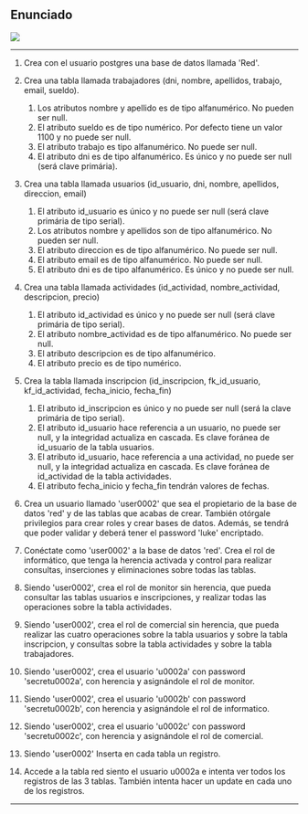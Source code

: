 <h2> Enunciado </h2>
<img src="https://github.com/sufigueroa87/dam/blob/main/postgreSQL/creaci%C3%B3n_tablas_y_usuarios_con_permisos/ejercicio_0002/ejercicio_0002.jpg"> 
<hr/>

<div>
<ol>
	<li>
   		<p>
	   		Crea con el usuario postgres una base de datos llamada 'Red'.
   		</p>
   	</li>
	<li>
   		<p> 
	   		Crea una tabla llamada trabajadores (dni, nombre, apellidos, trabajo, email, sueldo).
	   	</p>
	   	<ol>
	   		<li>
   				Los atributos nombre y apellido es de tipo alfanumérico. No pueden ser null.
   			</li>
   			<li>
   				El atributo sueldo es de tipo numérico. Por defecto tiene un valor 1100 y no puede ser null.
   			</li>
   			<li>
   				El atributo trabajo es tipo alfanumérico. No puede ser null.
   			</li>
   			<li>
   				El atributo dni es de tipo alfanumérico. Es único y no puede ser null (será clave primária).
   			</li>
   		</ol>
   	</li>
	<li>
   		<p> 
	   		Crea una tabla llamada usuarios (id_usuario, dni, nombre, apellidos, direccion, email)
   		</p>
	   	<ol>
	   		<li>
   				El atributo id_usuario es único y no puede ser null (será clave primária de tipo serial).
   			</li>
   			<li>
   				Los atributos nombre y apellidos son de tipo alfanumérico. No pueden ser null.
   			</li>
   			<li>
   				El atributo direccion es de tipo alfanumérico. No puede ser null.
   			</li>
   			<li>
   				El atributo email es de tipo alfanumérico. No puede ser null.
   			</li>
  			<li>
   				El atributo dni es de tipo alfanumérico. Es único y no puede ser null.
   			</li>
   		</ol>
   	</li>
	<li>
   		<p> 
	   		Crea una tabla llamada actividades (id_actividad, nombre_actividad, descripcion, precio)	
   		</p>
	   	<ol>
	   		<li>
   				El atributo id_actividad es único y no puede ser null (será clave primária de tipo serial).
   			</li>
   			<li>
   				El atributo nombre_actividad es de tipo alfanumérico. No puede ser null.
   			</li>
   			<li>
   				El atributo descripcion es de tipo alfanumérico.
   			</li>
   			<li>
   				El atributo precio es de tipo numérico.
   			</li>
   		</ol>
   	</li>
	<li>
   		<p> 
	   		Crea la tabla llamada inscripcion (id_inscripcion, fk_id_usuario, kf_id_actividad, fecha_inicio, fecha_fin)
   		</p>
	   	<ol>
	   		<li>
   				El atributo id_inscripcion es único y no puede ser null (será la clave primária de tipo serial).
   			</li>
   			<li>
   				El atributo id_usuario hace referencia a un usuario, no puede ser null, y la integridad actualiza en cascada. Es clave foránea de id_usuario de la tabla usuarios.
   			</li>
   			<li>
   				El atributo id_usuario, hace referencia a una actividad, no puede ser null, y la integridad actualiza en cascada. Es clave foránea de id_actividad de la tabla actividades.
   			</li>
   			<li>
   				El atributo fecha_inicio y fecha_fin tendrán valores de fechas.
   			</li>
   		</ol>
   	</li>
	<li>
   		<p> 
	   		Crea un usuario llamado 'user0002' que sea el propietario de la base de datos 'red' y de las tablas que acabas de crear. También otórgale privilegios para crear roles y crear bases de datos. Además, se tendrá que poder validar y deberá tener el password 'luke' encriptado.
   		</p>
   	</li>	
	<li>
   		<p> 
	   		Conéctate como 'user0002' a la base de datos 'red'. Crea el rol de informático, que tenga la herencia activada y control para realizar consultas, inserciones y eliminaciones sobre todas las tablas.
   		</p>
   	</li>
	<li>
   		<p> 
	   		Siendo 'user0002', crea el rol de monitor sin herencia, que pueda consultar las tablas usuarios e inscripciones, y realizar todas las operaciones sobre la tabla actividades.
   		</p>
   	</li>
	<li>
   		<p> 
	   		Siendo 'user0002', crea el rol de comercial sin herencia, que pueda realizar las cuatro operaciones sobre la tabla usuarios y sobre la tabla inscripcion, y consultas sobre la tabla actividades y sobre la tabla trabajadores.
   		</p>
   	</li>
	<li>
   		<p> 
	   		Siendo 'user0002', crea el usuario 'u0002a' con password 'secretu0002a', con herencia y asignándole el rol de monitor.
   		</p>
   	</li>
	<li>
   		<p> 
	   		Siendo 'user0002', crea el usuario 'u0002b' con password 'secretu0002b', con herencia y asignándole el rol de informatico.
   		</p>
   	</li>
	<li>
   		<p> 
	   		Siendo 'user0002', crea el usuario 'u0002c' con password 'secretu0002c', con herencia y asignándole el rol de comercial.
   		</p>
   	</li>
   	<li>
   		<p> 
	   		Siendo 'user0002' Inserta en cada tabla un registro.
   		</p>
   	</li>
   	</li>
   	<li>
   		<p> 
	   		Accede a la tabla red siento el usuario u0002a e intenta ver todos los registros de las 3 tablas. También intenta hacer un update en cada uno de los registros.
   		</p>
   	</li>
</ol>
<hr/>
</div>
